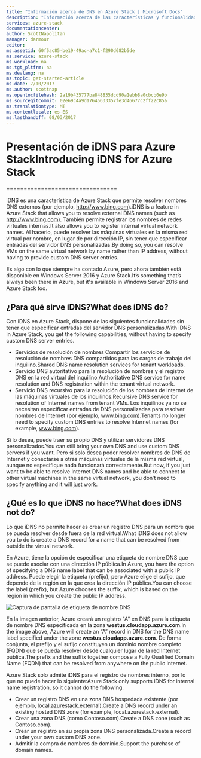 ```yaml
---
title: "Información acerca de DNS en Azure Stack | Microsoft Docs"
description: "Información acerca de las características y funcionalidades de DNS en Azure Stack"
services: azure-stack
documentationcenter: 
author: ScottNapolitan
manager: darmour
editor: 
ms.assetid: 60f5ac85-be19-49ac-a7c1-f290d682b5de
ms.service: azure-stack
ms.workload: na
ms.tgt_pltfrm: na
ms.devlang: na
ms.topic: get-started-article
ms.date: 7/10/2017
ms.author: scottnap
ms.openlocfilehash: 2a19b435777ba848835dcd90a1ebb8a0cbcb0e9b
ms.sourcegitcommit: 02e69c4a9d17645633357fe3d46677c2ff22c85a
ms.translationtype: MT
ms.contentlocale: es-ES
ms.lasthandoff: 08/03/2017
---
```

# <a name="introducing-idns-for-azure-stack"></a><span data-ttu-id="33ab7-103">Presentación de iDNS para Azure Stack</span><span class="sxs-lookup"><span data-stu-id="33ab7-103">Introducing iDNS for Azure Stack</span></span>
================================

<span data-ttu-id="33ab7-104">iDNS es una característica de Azure Stack que permite resolver nombres DNS externos (por ejemplo, http://www.bing.com).</span><span class="sxs-lookup"><span data-stu-id="33ab7-104">iDNS is a feature in Azure Stack that allows you to resolve external DNS names (such as http://www.bing.com).</span></span>
<span data-ttu-id="33ab7-105">También permite registrar los nombres de redes virtuales internas.</span><span class="sxs-lookup"><span data-stu-id="33ab7-105">It also allows you to register internal virtual network names.</span></span> <span data-ttu-id="33ab7-106">Al hacerlo, puede resolver las máquinas virtuales en la misma red virtual por nombre, en lugar de por dirección IP, sin tener que especificar entradas del servidor DNS personalizadas.</span><span class="sxs-lookup"><span data-stu-id="33ab7-106">By doing so, you can resolve VMs on the same virtual network by name rather than IP address, without having to provide custom DNS server entries.</span></span>

<span data-ttu-id="33ab7-107">Es algo con lo que siempre ha contado Azure, pero ahora también está disponible en Windows Server 2016 y Azure Stack.</span><span class="sxs-lookup"><span data-stu-id="33ab7-107">It’s something that’s always been there in Azure, but it's available in Windows Server 2016 and Azure Stack too.</span></span>

## <a name="what-does-idns-do"></a><span data-ttu-id="33ab7-108">¿Para qué sirve iDNS?</span><span class="sxs-lookup"><span data-stu-id="33ab7-108">What does iDNS do?</span></span>
<span data-ttu-id="33ab7-109">Con iDNS en Azure Stack, dispone de las siguientes funcionalidades sin tener que especificar entradas del servidor DNS personalizadas.</span><span class="sxs-lookup"><span data-stu-id="33ab7-109">With iDNS in Azure Stack, you get the following capabilities, without having to specify custom DNS server entries.</span></span>

* <span data-ttu-id="33ab7-110">Servicios de resolución de nombres Compartir los servicios de resolución de nombres DNS compartidos para las cargas de trabajo del inquilino.</span><span class="sxs-lookup"><span data-stu-id="33ab7-110">Shared DNS name resolution services for tenant workloads.</span></span>
* <span data-ttu-id="33ab7-111">Servicio DNS autoritativo para la resolución de nombres y el registro DNS en la red virtual del inquilino.</span><span class="sxs-lookup"><span data-stu-id="33ab7-111">Authoritative DNS service for name resolution and DNS registration within the tenant virtual network.</span></span>
* <span data-ttu-id="33ab7-112">Servicio DNS recursivo para la resolución de los nombres de Internet de las máquinas virtuales de los inquilinos.</span><span class="sxs-lookup"><span data-stu-id="33ab7-112">Recursive DNS service for resolution of Internet names from tenant VMs.</span></span> <span data-ttu-id="33ab7-113">Los inquilinos ya no se necesitan especificar entradas de DNS personalizadas para resolver nombres de Internet (por ejemplo, www.bing.com).</span><span class="sxs-lookup"><span data-stu-id="33ab7-113">Tenants no longer need to specify custom DNS entries to resolve Internet names (for example, www.bing.com).</span></span>

<span data-ttu-id="33ab7-114">Si lo desea, puede traer su propio DNS y utilizar servidores DNS personalizados.</span><span class="sxs-lookup"><span data-stu-id="33ab7-114">You can still bring your own DNS and use custom DNS servers if you want.</span></span> <span data-ttu-id="33ab7-115">Pero si solo desea poder resolver nombres de DNS de Internet y conectarse a otras máquinas virtuales de la misma red virtual, aunque no especifique nada funcionará correctamente.</span><span class="sxs-lookup"><span data-stu-id="33ab7-115">But now, if you just want to be able to resolve Internet DNS names and be able to connect to other virtual machines in the same virtual network, you don’t need to specify anything and it will just work.</span></span>

## <a name="what-does-idns-not-do"></a><span data-ttu-id="33ab7-116">¿Qué es lo que iDNS no hace?</span><span class="sxs-lookup"><span data-stu-id="33ab7-116">What does iDNS not do?</span></span>
<span data-ttu-id="33ab7-117">Lo que iDNS no permite hacer es crear un registro DNS para un nombre que se pueda resolver desde fuera de la red virtual.</span><span class="sxs-lookup"><span data-stu-id="33ab7-117">What iDNS does not allow you to do is create a DNS record for a name that can be resolved from outside the virtual network.</span></span>

<span data-ttu-id="33ab7-118">En Azure, tiene la opción de especificar una etiqueta de nombre DNS que se puede asociar con una dirección IP pública.</span><span class="sxs-lookup"><span data-stu-id="33ab7-118">In Azure, you have the option of specifying a DNS name label that can be associated with a public IP address.</span></span> <span data-ttu-id="33ab7-119">Puede elegir la etiqueta (prefijo), pero Azure elige el sufijo, que depende de la región en la que crea la dirección IP pública.</span><span class="sxs-lookup"><span data-stu-id="33ab7-119">You can choose the label (prefix), but Azure chooses the suffix, which is based on the region in which you create the public IP address.</span></span>

![Captura de pantalla de etiqueta de nombre DNS](media/azure-stack-understanding-dns-in-tp2/image3.png)

<span data-ttu-id="33ab7-121">En la imagen anterior, Azure creará un registro "A" en DNS para la etiqueta de nombre DNS especificada en la zona **westus.cloudapp.azure.com**.</span><span class="sxs-lookup"><span data-stu-id="33ab7-121">In the image above, Azure will create an “A” record in DNS for the DNS name label specified under the zone **westus.cloudapp.azure.com**.</span></span> <span data-ttu-id="33ab7-122">De forma conjunta, el prefijo y el sufijo constituyen un dominio nombre completo (FQDN) que se pueda resolver desde cualquier lugar de la red Internet pública.</span><span class="sxs-lookup"><span data-stu-id="33ab7-122">The prefix and the suffix together compose a Fully Qualified Domain Name (FQDN) that can be resolved from anywhere on the public Internet.</span></span>

<span data-ttu-id="33ab7-123">Azure Stack solo admite iDNS para el registro de nombres interno, por lo que no puede hacer lo siguiente:</span><span class="sxs-lookup"><span data-stu-id="33ab7-123">Azure Stack only supports iDNS for internal name registration, so it cannot do the following.</span></span>

* <span data-ttu-id="33ab7-124">Crear un registro DNS en una zona DNS hospedada existente (por ejemplo, local.azurestack.external).</span><span class="sxs-lookup"><span data-stu-id="33ab7-124">Create a DNS record under an existing hosted DNS zone (for example, local.azurestack.external).</span></span>
* <span data-ttu-id="33ab7-125">Crear una zona DNS (como Contoso.com).</span><span class="sxs-lookup"><span data-stu-id="33ab7-125">Create a DNS zone (such as Contoso.com).</span></span>
* <span data-ttu-id="33ab7-126">Crear un registro en su propia zona DNS personalizada.</span><span class="sxs-lookup"><span data-stu-id="33ab7-126">Create a record under your own custom DNS zone.</span></span>
* <span data-ttu-id="33ab7-127">Admitir la compra de nombres de dominio.</span><span class="sxs-lookup"><span data-stu-id="33ab7-127">Support the purchase of domain names.</span></span>

